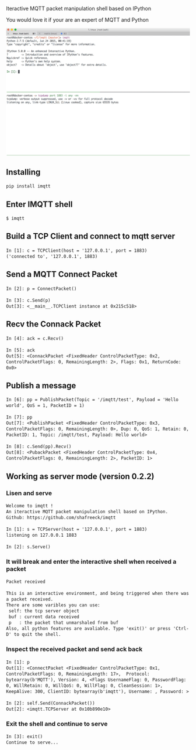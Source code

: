 Iteractive MQTT packet manipulation shell based on IPython

You would love it if your are an expert of MQTT and Python

![screencast](./imqtt-screencast.gif)

## Installing

```
pip install imqtt
```

## Enter IMQTT shell

```
$ imqtt
```

## Build a TCP Client and connect to mqtt server
```
In [1]: c = TCPClient(host = '127.0.0.1', port = 1883)
('connected to', '127.0.0.1', 1883)
```

## Send a MQTT Connect Packet

```
In [2]: p = ConnectPacket()

In [3]: c.Send(p)
Out[3]: <__main__.TCPClient instance at 0x215c518>
```

## Recv the Connack Packet

```
In [4]: ack = c.Recv()

In [5]: ack
Out[5]: <ConnackPacket <FixedHeader ControlPacketType: 0x2, ControlPacketFlags: 0, RemainingLength: 2>, Flags: 0x1, ReturnCode: 0x0>
```

## Publish a message
```
In [6]: pp = PublishPacket(Topic = '/imqtt/test', Payload = 'Hello world', QoS = 1, PacketID = 1)

In [7]: pp
Out[7]: <PublishPacket <FixedHeader ControlPacketType: 0x3, ControlPacketFlags: 0, RemainingLength: 0>, Dup: 0, QoS: 1, Retain: 0, PacketID: 1, Topic: /imqtt/test, Payload: Hello world>

In [8]: c.Send(pp).Recv()
Out[8]: <PubackPacket <FixedHeader ControlPacketType: 0x4, ControlPacketFlags: 0, RemainingLength: 2>, PacketID: 1>
```

## Working as server mode (version 0.2.2)

### Lisen and serve
```
Welcome to imqtt !
An iteractive MQTT packet manipulation shell based on IPython.
Github: https://github.com/shafreeck/imqtt

In [1]: s = TCPServer(host = '127.0.0.1', port = 1883)
listening on 127.0.0.1 1883

In [2]: s.Serve()
```
### It will break and enter the interactive shell when received a packet
```
Packet received

This is an interactive environment, and being triggered when there was a packet received.
There are some varibles you can use:
 self: the tcp server object
 buf : current data received
 p   : the packet that unmarshaled from buf
Also, all python features are avaliable. Type 'exit()' or press 'Ctrl-D' to quit the shell.
```

### Inspect the received packet and send ack back
```
In [1]: p
Out[1]: <ConnectPacket <FixedHeader ControlPacketType: 0x1, ControlPacketFlags: 0, RemainingLength: 17>,  Protocol: bytearray(b'MQTT'), Version: 4, <Flags UsernameFlag: 0, PasswordFlag: 0, WillRetain: 0, WillQoS: 0, WillFlag: 0, CleanSession: 1>, KeepAlive: 300, ClientID: bytearray(b'imqtt'), Username: , Password: >

In [2]: self.Send(ConnackPacket())
Out[2]: <imqtt.TCPServer at 0x10b890e10>
```

### Exit the shell and continue to serve
```
In [3]: exit()
Continue to serve...
```
